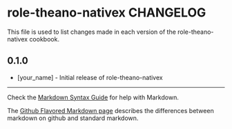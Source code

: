role-theano-nativex CHANGELOG
=============================

This file is used to list changes made in each version of the role-theano-nativex cookbook.

0.1.0
-----
- [your_name] - Initial release of role-theano-nativex

- - -
Check the [Markdown Syntax Guide](http://daringfireball.net/projects/markdown/syntax) for help with Markdown.

The [Github Flavored Markdown page](http://github.github.com/github-flavored-markdown/) describes the differences between markdown on github and standard markdown.
